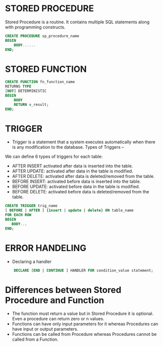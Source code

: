 # STORED PROCEDURE
Stored Procedure is a routine. It contains multiple SQL statements along with programming constructs.

```SQL
CREATE PROCEDURE sp_procedure_name
BEGIN
	BODY......
END;
```
# STORED FUNCTION
```SQL
CREATE FUNCTION fn_function_name
RETURNS TYPE
[NOT] DETERMINISTIC
BEGIN
	BODY
	RETURN v_result;
END;
```
# TRIGGER
* Trigger is a statement that a system executes automatically when there is any modification to the database.
Types of Triggers –

We can define 6 types of triggers for each table:

* AFTER INSERT activated after data is inserted into the table.
* AFTER UPDATE: activated after data in the table is modified.
* AFTER DELETE: activated after data is deleted/removed from the table.
* BEFORE INSERT: activated before data is inserted into the table.
* BEFORE UPDATE: activated before data in the table is modified.
* BEFORE DELETE: activated before data is deleted/removed from the table.

```SQL
CREATE TRIGGER trig_name
[ BEFORE | AFTER ] {insert | update | delete} ON table_name
FOR EACH ROW
BEGIN
   BODY...
END;
```
# ERROR HANDELING

* Declaring a handler
```SQL
	DECLARE [END | CONTINUE ] HANDLER FOR condition_value statement;
```

# Differences between Stored Procedure and Function

* The function must return a value but in Stored Procedure it is optional. Even a procedure can return zero or n values.
* Functions can have only input parameters for it whereas Procedures can have input or output parameters.
* Functions can be called from Procedure whereas Procedures cannot be called from a Function.
